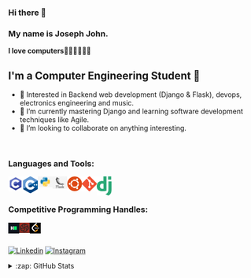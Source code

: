 ### Hi there 👋

### My name is Joseph John.

<strong>I love computers👨🏾‍💻👨🏾‍💻</strong> <br>



## I'm a Computer Engineering Student 🚀

- 🎇 Interested in Backend web development (Django & Flask), devops, electronics engineering and music.
- 🌱 I’m currently mastering Django and learning software development techniques like Agile.
- 👯 I’m looking to collaborate on anything interesting.
<!-- - ⚡Fun fact: . -->


<br />

### Languages and Tools:


<img align="left" width="30px" src="https://github.com/eriteria/eriteria/blob/main/images/c.png" />
<img align="left" width="30px" src="https://github.com/eriteria/eriteria/blob/main/images/cpp.png" />
<img align="left"  width="30px" src="https://github.com/eriteria/eriteria/blob/main/images/python.jpg" />
<img align="left" width="30px" src="https://github.com/eriteria/eriteria/blob/main/images/flask.png" />
<img align="left" width="30px" src="https://github.com/eriteria/eriteria/blob/main/images/ubuntu.png" />
<img align="left" width="30px" src="https://github.com/eriteria/eriteria/blob/main/images/git.png" />
<img align="left" width="30px" src="https://github.com/eriteria/eriteria/blob/main/images/django.png" />






<br />
<br />



### Competitive Programming Handles:

<a href="https://www.hackerrank.com/joseph_john_ali1" target="_blank"><img align="left" width="22px" src="https://github.com/eriteria/eriteria/blob/main/images/hackerrank.png" /> </a>

<a href="https://www.codewars.com/users/Eriteria" target="_blank"><img align="left" width="22px" src="https://github.com/eriteria/eriteria/blob/main/images/codewars.png" /> </a>

<a href="https://leetcode.com/eriteria/" target="_blank"><img align="left" width="22px" src="https://github.com/eriteria/eriteria/blob/main/images/leetcode.png" /> </a>




<br /><br />




[![Linkedin](https://img.shields.io/badge/LinkedIn-blue.svg?style=for-the-badge&logo=linkedin)](https://www.linkedin.com/in/josephjohn-ali/)
[![Instagram](https://img.shields.io/badge/Instagram-gray.svg?style=for-the-badge&logo=instagram)](https://www.instagram.com/iam.josephjohn)



<details>
  <summary>:zap: GitHub Stats</summary>

<p align="center" height='130px'> <img src="https://github-readme-stats.vercel.app/api?username=eriteria&show_icons=true&hide_title=true&include_all_commits=true&line_height=21&count_private=true" alt="eriteria"/> <img src="https://github-readme-stats.vercel.app/api/top-langs/?username=eriteria&layout=compact&show_icons=true&hide_title=true" /> </p>
  </p>
</details>

<!--
<h3 align="center">🎧 I'm currently vibing to</h3>
<p align="center"> <img src="https://spotify-github-profile.vercel.app/api/view?uid=02wzmdpvlvhefquics3fkyn5u&cover_image=true&theme=default" alt="spotify"/></p>
<br />
<br />
-->

<!--
[![pass](https://github-readme-stats.vercel.app/api/pin/?username=eriteria&repo=pass&show_owner=true)](https://github.com/eriteria/pass)
-->


